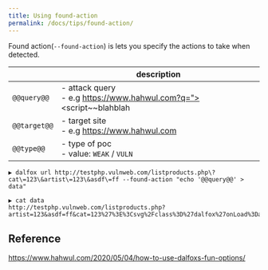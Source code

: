 ```yaml
---
title: Using found-action
permalink: /docs/tips/found-action/
---
```


Found action(`--found-action`) is lets you specify the actions to take when detected.

|              | description                                                  |
| ------------ | ------------------------------------------------------------ |
| `@@query@@`  | - attack query<br />- e.g https://www.hahwul.com?q="><script~~blahblah |
| `@@target@@` | - target site<br />- e.g https://www.hahwul.com              |
| `@@type@@`   | - type of poc<br />- value:  `WEAK` / `VULN`                 |


```
▶ dalfox url http://testphp.vulnweb.com/listproducts.php\?cat\=123\&artist\=123\&asdf\=ff --found-action "echo '@@query@@' > data"
```

```
▶ cat data
http://testphp.vulnweb.com/listproducts.php?artist=123&asdf=ff&cat=123%27%3E%3Csvg%2Fclass%3D%27dalfox%27onLoad%3Dalert%2845%29%3E
```

## Reference
https://www.hahwul.com/2020/05/04/how-to-use-dalfoxs-fun-options/

